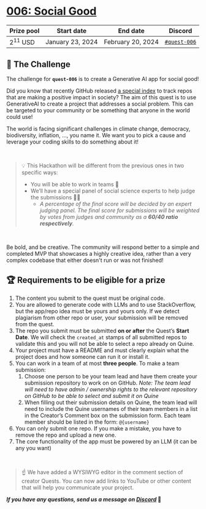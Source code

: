 # [006: Social Good](https://quine.sh)

| Prize pool | Start date | End date | Discord |
| --- | --- | --- | --- |
| $2^{11}$ USD | January 23, 2024 | February 20, 2024  | [`#quest-006`](https://discord.gg/quine) |

## 🌋 The Challenge

The challenge for **`quest-006`** is to create a Generative AI app for social good!

Did you know that recently GitHub released [a special index](https://forgoodfirstissue.github.com/) to track repos that are making a positive impact in society? The aim of this quest is to use GenerativeAI to create a project that addresses a social problem. This can be targeted to your community or be something that anyone in the world could use!

The world is facing significant challenges in climate change, democracy, biodiversity, inflation, …, you name it. We want you to pick a cause and leverage your coding skills to do something about it!

<br>

> 💡 This Hackathon will be different from the previous ones in two specific ways:
>- You will be able to work in teams 🙌
>- We’ll have a special panel of social science experts to help judge the submissions 🧑‍🏫
>    - *A percentage of the final score will be decided by an expert judging panel. The final score for submissions will be weighted by votes from judges and community as a **60/40 ratio respectively**.*

<br>

Be bold, and be creative. The community will respond better to a simple and completed MVP that showcases a highly creative idea, rather than a very complex codebase that either doesn't run or was not finished!

## 🏆 Requirements to be eligible for a prize

1. The content you submit to the quest must be original code.
2. You are allowed to generate code with LLMs and to use StackOverflow, but the app/repo idea must be yours and yours only. If we detect plagiarism from other repo or user, your submission will be removed from the quest.
3. The repo you submit must be submitted **on or after** the Quest’s **Start Date**. We will check the `created_at` stamps of all submitted repos to validate this and you will not be able to select a repo already on Quine.
4. Your project must have a README and must clearly explain what the project does and how someone can run it or install it.
5. You can work in a team of at most **three people**. To make a team submission:
    1. Choose one person to be your team lead and have them create your submission repository to work on on GitHub. *Note: The team lead will need to have admin / ownership rights to the relevant repository on GitHub to be able to select and submit it on Quine*
    2. When filling out their submission details on Quine, the team lead will need to include the Quine usernames of their team members in a list in the Creator’s Comment box on the submission form. Each team member should be listed in the form: `@{username}`
6. You can only submit one repo. If you make a mistake, you have to remove the repo and upload a new one.
7. The core functionality of the app must be powered by an LLM (it can be any you want)

<br>

> ☝️ We have added a WYSIWYG editor in the comment section of creator Quests. You can now add links to YouTube or other content that will help you communicate your project. 

***If you have any questions, send us a message on [Discord](https://discord.gg/quine)* 👾**
